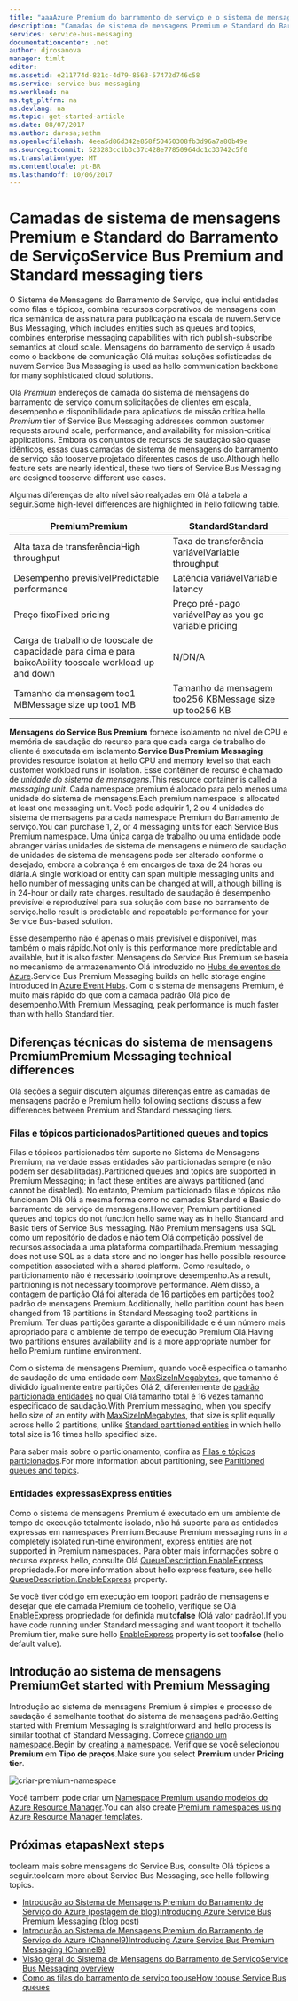 ```yaml
---
title: "aaaAzure Premium do barramento de serviço e o sistema de mensagens padrão preços camadas visão geral | Microsoft Docs"
description: "Camadas de sistema de mensagens Premium e Standard do Barramento de Serviço"
services: service-bus-messaging
documentationcenter: .net
author: djrosanova
manager: timlt
editor: 
ms.assetid: e211774d-821c-4d79-8563-57472d746c58
ms.service: service-bus-messaging
ms.workload: na
ms.tgt_pltfrm: na
ms.devlang: na
ms.topic: get-started-article
ms.date: 08/07/2017
ms.author: darosa;sethm
ms.openlocfilehash: 4eea5d86d342e858f50450308fb3d96a7a80b49e
ms.sourcegitcommit: 523283cc1b3c37c428e77850964dc1c33742c5f0
ms.translationtype: MT
ms.contentlocale: pt-BR
ms.lasthandoff: 10/06/2017
---
```

# <a name="service-bus-premium-and-standard-messaging-tiers"></a><span data-ttu-id="857f7-103">Camadas de sistema de mensagens Premium e Standard do Barramento de Serviço</span><span class="sxs-lookup"><span data-stu-id="857f7-103">Service Bus Premium and Standard messaging tiers</span></span>

<span data-ttu-id="857f7-104">O Sistema de Mensagens do Barramento de Serviço, que inclui entidades como filas e tópicos, combina recursos corporativos de mensagens com rica semântica de assinatura para publicação na escala de nuvem.</span><span class="sxs-lookup"><span data-stu-id="857f7-104">Service Bus Messaging, which includes entities such as queues and topics, combines enterprise messaging capabilities with rich publish-subscribe semantics at cloud scale.</span></span> <span data-ttu-id="857f7-105">Mensagens do barramento de serviço é usado como o backbone de comunicação Olá muitas soluções sofisticadas de nuvem.</span><span class="sxs-lookup"><span data-stu-id="857f7-105">Service Bus Messaging is used as hello communication backbone for many sophisticated cloud solutions.</span></span>

<span data-ttu-id="857f7-106">Olá *Premium* endereços de camada do sistema de mensagens do barramento de serviço comum solicitações de clientes em escala, desempenho e disponibilidade para aplicativos de missão crítica.</span><span class="sxs-lookup"><span data-stu-id="857f7-106">hello *Premium* tier of Service Bus Messaging addresses common customer requests around scale, performance, and availability for mission-critical applications.</span></span> <span data-ttu-id="857f7-107">Embora os conjuntos de recursos de saudação são quase idênticos, essas duas camadas de sistema de mensagens do barramento de serviço são tooserve projetado diferentes casos de uso.</span><span class="sxs-lookup"><span data-stu-id="857f7-107">Although hello feature sets are nearly identical, these two tiers of Service Bus Messaging are designed tooserve different use cases.</span></span>

<span data-ttu-id="857f7-108">Algumas diferenças de alto nível são realçadas em Olá a tabela a seguir.</span><span class="sxs-lookup"><span data-stu-id="857f7-108">Some high-level differences are highlighted in hello following table.</span></span>

| <span data-ttu-id="857f7-109">Premium</span><span class="sxs-lookup"><span data-stu-id="857f7-109">Premium</span></span> | <span data-ttu-id="857f7-110">Standard</span><span class="sxs-lookup"><span data-stu-id="857f7-110">Standard</span></span> |
| --- | --- |
| <span data-ttu-id="857f7-111">Alta taxa de transferência</span><span class="sxs-lookup"><span data-stu-id="857f7-111">High throughput</span></span> |<span data-ttu-id="857f7-112">Taxa de transferência variável</span><span class="sxs-lookup"><span data-stu-id="857f7-112">Variable throughput</span></span> |
| <span data-ttu-id="857f7-113">Desempenho previsível</span><span class="sxs-lookup"><span data-stu-id="857f7-113">Predictable performance</span></span> |<span data-ttu-id="857f7-114">Latência variável</span><span class="sxs-lookup"><span data-stu-id="857f7-114">Variable latency</span></span> |
| <span data-ttu-id="857f7-115">Preço fixo</span><span class="sxs-lookup"><span data-stu-id="857f7-115">Fixed pricing</span></span> |<span data-ttu-id="857f7-116">Preço pré-pago variável</span><span class="sxs-lookup"><span data-stu-id="857f7-116">Pay as you go variable pricing</span></span> |
| <span data-ttu-id="857f7-117">Carga de trabalho de tooscale de capacidade para cima e para baixo</span><span class="sxs-lookup"><span data-stu-id="857f7-117">Ability tooscale workload up and down</span></span> |<span data-ttu-id="857f7-118">N/D</span><span class="sxs-lookup"><span data-stu-id="857f7-118">N/A</span></span> |
| <span data-ttu-id="857f7-119">Tamanho da mensagem too1 MB</span><span class="sxs-lookup"><span data-stu-id="857f7-119">Message size up too1 MB</span></span> |<span data-ttu-id="857f7-120">Tamanho da mensagem too256 KB</span><span class="sxs-lookup"><span data-stu-id="857f7-120">Message size up too256 KB</span></span> |

<span data-ttu-id="857f7-121">**Mensagens do Service Bus Premium** fornece isolamento no nível de CPU e memória de saudação do recurso para que cada carga de trabalho do cliente é executada em isolamento.</span><span class="sxs-lookup"><span data-stu-id="857f7-121">**Service Bus Premium Messaging** provides resource isolation at hello CPU and memory level so that each customer workload runs in isolation.</span></span> <span data-ttu-id="857f7-122">Esse contêiner de recurso é chamado de *unidade do sistema de mensagens*.</span><span class="sxs-lookup"><span data-stu-id="857f7-122">This resource container is called a *messaging unit*.</span></span> <span data-ttu-id="857f7-123">Cada namespace premium é alocado para pelo menos uma unidade do sistema de mensagens.</span><span class="sxs-lookup"><span data-stu-id="857f7-123">Each premium namespace is allocated at least one messaging unit.</span></span> <span data-ttu-id="857f7-124">Você pode adquirir 1, 2 ou 4 unidades do sistema de mensagens para cada namespace Premium do Barramento de serviço.</span><span class="sxs-lookup"><span data-stu-id="857f7-124">You can purchase 1, 2, or 4 messaging units for each Service Bus Premium namespace.</span></span> <span data-ttu-id="857f7-125">Uma única carga de trabalho ou uma entidade pode abranger várias unidades de sistema de mensagens e número de saudação de unidades de sistema de mensagens pode ser alterado conforme o desejado, embora a cobrança é em encargos de taxa de 24 horas ou diária.</span><span class="sxs-lookup"><span data-stu-id="857f7-125">A single workload or entity can span multiple messaging units and hello number of messaging units can be changed at will, although billing is in 24-hour or daily rate charges.</span></span> <span data-ttu-id="857f7-126">resultado de saudação é desempenho previsível e reproduzível para sua solução com base no barramento de serviço.</span><span class="sxs-lookup"><span data-stu-id="857f7-126">hello result is predictable and repeatable performance for your Service Bus-based solution.</span></span>

<span data-ttu-id="857f7-127">Esse desempenho não é apenas o mais previsível e disponível, mas também o mais rápido.</span><span class="sxs-lookup"><span data-stu-id="857f7-127">Not only is this performance more predictable and available, but it is also faster.</span></span> <span data-ttu-id="857f7-128">Mensagens do Service Bus Premium se baseia no mecanismo de armazenamento Olá introduzido no [Hubs de eventos do Azure](https://azure.microsoft.com/services/event-hubs/).</span><span class="sxs-lookup"><span data-stu-id="857f7-128">Service Bus Premium Messaging builds on hello storage engine introduced in [Azure Event Hubs](https://azure.microsoft.com/services/event-hubs/).</span></span> <span data-ttu-id="857f7-129">Com o sistema de mensagens Premium, é muito mais rápido do que com a camada padrão Olá pico de desempenho.</span><span class="sxs-lookup"><span data-stu-id="857f7-129">With Premium Messaging, peak performance is much faster than with hello Standard tier.</span></span>

## <a name="premium-messaging-technical-differences"></a><span data-ttu-id="857f7-130">Diferenças técnicas do sistema de mensagens Premium</span><span class="sxs-lookup"><span data-stu-id="857f7-130">Premium Messaging technical differences</span></span>

<span data-ttu-id="857f7-131">Olá seções a seguir discutem algumas diferenças entre as camadas de mensagens padrão e Premium.</span><span class="sxs-lookup"><span data-stu-id="857f7-131">hello following sections discuss a few differences between Premium and Standard messaging tiers.</span></span>

### <a name="partitioned-queues-and-topics"></a><span data-ttu-id="857f7-132">Filas e tópicos particionados</span><span class="sxs-lookup"><span data-stu-id="857f7-132">Partitioned queues and topics</span></span>

<span data-ttu-id="857f7-133">Filas e tópicos particionados têm suporte no Sistema de Mensagens Premium; na verdade essas entidades são particionadas sempre (e não podem ser desabilitadas).</span><span class="sxs-lookup"><span data-stu-id="857f7-133">Partitioned queues and topics are supported in Premium Messaging; in fact these entities are always partitioned (and cannot be disabled).</span></span> <span data-ttu-id="857f7-134">No entanto, Premium particionado filas e tópicos não funcionam Olá Olá a mesma forma como no camadas Standard e Basic do barramento de serviço de mensagens.</span><span class="sxs-lookup"><span data-stu-id="857f7-134">However, Premium partitioned queues and topics do not function hello same way as in hello Standard and Basic tiers of Service Bus messaging.</span></span> <span data-ttu-id="857f7-135">Não Premium mensagens usa SQL como um repositório de dados e não tem Olá competição possível de recursos associada a uma plataforma compartilhada.</span><span class="sxs-lookup"><span data-stu-id="857f7-135">Premium messaging does not use SQL as a data store and no longer has hello possible resource competition associated with a shared platform.</span></span> <span data-ttu-id="857f7-136">Como resultado, o particionamento não é necessário tooimprove desempenho.</span><span class="sxs-lookup"><span data-stu-id="857f7-136">As a result, partitioning is not necessary tooimprove performance.</span></span> <span data-ttu-id="857f7-137">Além disso, a contagem de partição Olá foi alterada de 16 partições em partições too2 padrão de mensagens Premium.</span><span class="sxs-lookup"><span data-stu-id="857f7-137">Additionally, hello partition count has been changed from 16 partitions in Standard Messaging too2 partitions in Premium.</span></span> <span data-ttu-id="857f7-138">Ter duas partições garante a disponibilidade e é um número mais apropriado para o ambiente de tempo de execução Premium Olá.</span><span class="sxs-lookup"><span data-stu-id="857f7-138">Having two partitions ensures availability and is a more appropriate number for hello Premium runtime environment.</span></span> 

<span data-ttu-id="857f7-139">Com o sistema de mensagens Premium, quando você especifica o tamanho de saudação de uma entidade com [MaxSizeInMegabytes](/dotnet/api/microsoft.servicebus.messaging.queuedescription.maxsizeinmegabytes#Microsoft_ServiceBus_Messaging_QueueDescription_MaxSizeInMegabytes), que tamanho é dividido igualmente entre partições Olá 2, diferentemente de [padrão particionada entidades](service-bus-partitioning.md#standard) no qual Olá tamanho total é 16 vezes tamanho especificado de saudação.</span><span class="sxs-lookup"><span data-stu-id="857f7-139">With Premium messaging, when you specify hello size of an entity with [MaxSizeInMegabytes](/dotnet/api/microsoft.servicebus.messaging.queuedescription.maxsizeinmegabytes#Microsoft_ServiceBus_Messaging_QueueDescription_MaxSizeInMegabytes), that size is split equally across hello 2 partitions, unlike [Standard partitioned entities](service-bus-partitioning.md#standard) in which hello total size is 16 times hello specified size.</span></span> 

<span data-ttu-id="857f7-140">Para saber mais sobre o particionamento, confira as [Filas e tópicos particionados](service-bus-partitioning.md).</span><span class="sxs-lookup"><span data-stu-id="857f7-140">For more information about partitioning, see [Partitioned queues and topics](service-bus-partitioning.md).</span></span>

### <a name="express-entities"></a><span data-ttu-id="857f7-141">Entidades expressas</span><span class="sxs-lookup"><span data-stu-id="857f7-141">Express entities</span></span>

<span data-ttu-id="857f7-142">Como o sistema de mensagens Premium é executado em um ambiente de tempo de execução totalmente isolado, não há suporte para as entidades expressas em namespaces Premium.</span><span class="sxs-lookup"><span data-stu-id="857f7-142">Because Premium messaging runs in a completely isolated run-time environment, express entities are not supported in Premium namespaces.</span></span> <span data-ttu-id="857f7-143">Para obter mais informações sobre o recurso express hello, consulte Olá [QueueDescription.EnableExpress](/dotnet/api/microsoft.servicebus.messaging.queuedescription.enableexpress#Microsoft_ServiceBus_Messaging_QueueDescription_EnableExpress) propriedade.</span><span class="sxs-lookup"><span data-stu-id="857f7-143">For more information about hello express feature, see hello [QueueDescription.EnableExpress](/dotnet/api/microsoft.servicebus.messaging.queuedescription.enableexpress#Microsoft_ServiceBus_Messaging_QueueDescription_EnableExpress) property.</span></span>

<span data-ttu-id="857f7-144">Se você tiver código em execução em tooport padrão de mensagens e desejar que ele camada Premium de toohello, verifique se Olá [EnableExpress](/dotnet/api/microsoft.servicebus.messaging.queuedescription.enableexpress#Microsoft_ServiceBus_Messaging_QueueDescription_EnableExpress) propriedade for definida muito**false** (Olá valor padrão).</span><span class="sxs-lookup"><span data-stu-id="857f7-144">If you have code running under Standard messaging and want tooport it toohello Premium tier, make sure hello [EnableExpress](/dotnet/api/microsoft.servicebus.messaging.queuedescription.enableexpress#Microsoft_ServiceBus_Messaging_QueueDescription_EnableExpress) property is set too**false** (hello default value).</span></span>

## <a name="get-started-with-premium-messaging"></a><span data-ttu-id="857f7-145">Introdução ao sistema de mensagens Premium</span><span class="sxs-lookup"><span data-stu-id="857f7-145">Get started with Premium Messaging</span></span>

<span data-ttu-id="857f7-146">Introdução ao sistema de mensagens Premium é simples e processo de saudação é semelhante toothat do sistema de mensagens padrão.</span><span class="sxs-lookup"><span data-stu-id="857f7-146">Getting started with Premium Messaging is straightforward and hello process is similar toothat of Standard Messaging.</span></span> <span data-ttu-id="857f7-147">Comece [criando um namespace](service-bus-create-namespace-portal.md).</span><span class="sxs-lookup"><span data-stu-id="857f7-147">Begin by [creating a namespace](service-bus-create-namespace-portal.md).</span></span> <span data-ttu-id="857f7-148">Verifique se você selecionou **Premium** em **Tipo de preços**.</span><span class="sxs-lookup"><span data-stu-id="857f7-148">Make sure you select **Premium** under **Pricing tier**.</span></span>

![criar-premium-namespace][create-premium-namespace]

<span data-ttu-id="857f7-150">Você também pode criar um [Namespace Premium usando modelos do Azure Resource Manager](https://azure.microsoft.com/en-us/resources/templates/101-servicebus-pn-ar/).</span><span class="sxs-lookup"><span data-stu-id="857f7-150">You can also create [Premium namespaces using Azure Resource Manager templates](https://azure.microsoft.com/en-us/resources/templates/101-servicebus-pn-ar/).</span></span>


## <a name="next-steps"></a><span data-ttu-id="857f7-151">Próximas etapas</span><span class="sxs-lookup"><span data-stu-id="857f7-151">Next steps</span></span>

<span data-ttu-id="857f7-152">toolearn mais sobre mensagens do Service Bus, consulte Olá tópicos a seguir.</span><span class="sxs-lookup"><span data-stu-id="857f7-152">toolearn more about Service Bus Messaging, see hello following topics.</span></span>

* [<span data-ttu-id="857f7-153">Introdução ao Sistema de Mensagens Premium do Barramento de Serviço do Azure (postagem de blog)</span><span class="sxs-lookup"><span data-stu-id="857f7-153">Introducing Azure Service Bus Premium Messaging (blog post)</span></span>](http://azure.microsoft.com/blog/introducing-azure-service-bus-premium-messaging/)
* [<span data-ttu-id="857f7-154">Introdução ao Sistema de Mensagens Premium do Barramento de Serviço do Azure (Channel9)</span><span class="sxs-lookup"><span data-stu-id="857f7-154">Introducing Azure Service Bus Premium Messaging (Channel9)</span></span>](https://channel9.msdn.com/Blogs/Subscribe/Introducing-Azure-Service-Bus-Premium-Messaging)
* [<span data-ttu-id="857f7-155">Visão geral do Sistema de Mensagens do Barramento de Serviço</span><span class="sxs-lookup"><span data-stu-id="857f7-155">Service Bus Messaging overview</span></span>](service-bus-messaging-overview.md)
* [<span data-ttu-id="857f7-156">Como as filas do barramento de serviço toouse</span><span class="sxs-lookup"><span data-stu-id="857f7-156">How toouse Service Bus queues</span></span>](service-bus-dotnet-get-started-with-queues.md)

<!--Image references-->

[create-premium-namespace]: ./media/service-bus-premium-messaging/select-premium-tier.png
